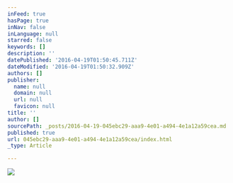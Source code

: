```yaml
---
inFeed: true
hasPage: true
inNav: false
inLanguage: null
starred: false
keywords: []
description: ''
datePublished: '2016-04-19T01:50:45.711Z'
dateModified: '2016-04-19T01:50:32.909Z'
authors: []
publisher:
  name: null
  domain: null
  url: null
  favicon: null
title: ''
author: []
sourcePath: _posts/2016-04-19-045ebc29-aaa9-4e01-a494-4e1a12a59cea.md
published: true
url: 045ebc29-aaa9-4e01-a494-4e1a12a59cea/index.html
_type: Article

---
```

![](https://the-grid-user-content.s3-us-west-2.amazonaws.com/19d777ec-6665-4366-8137-1a36b7f9c95b.gif)